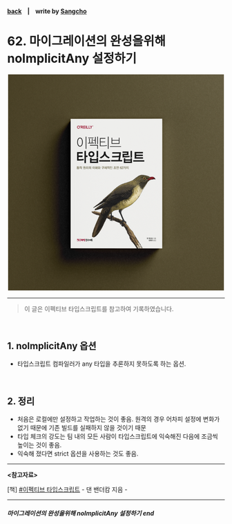 #### [back](../../README.md) &nbsp;&nbsp; | &nbsp;&nbsp; write by [Sangcho][sangcho]

# 62. 마이그레이션의 완성을위해 noImplicitAny 설정하기

<p align="center" style="width:500px; margin: 0 auto">
    <img src="../../image/main.png">
</p>

---

> 이 글은 이펙티브 타입스크립트를 참고하여 기록하였습니다.

<br>

## 1. noImplicitAny 옵션

- 타입스크립트 컴파일러가 any 타입을 추론하지 못하도록 하는 옵션.

<br/>

## 2. 정리

- 처음은 로컬에만 설정하고 작업하는 것이 좋음. 원격의 경우 어차피 설정에 변화가 없기 때문에 기존 빌드를 실패하지 않을 것이기 때문
- 타입 체크의 강도는 팀 내의 모든 사람이 타입스크립트에 익숙해진 다음에 조금씩 높이는 것이 좋음.
- 익숙해 졌다면 strict 옵션을 사용하는 것도 좋음.

---

<strong><참고자료></strong>

[책] [#이펙티브 타입스크립트][effective-typescript] - 댄 밴더캄 지음 -

---

##### 마이그레이션의 완성을위해 noImplicitAny 설정하기 end

[effective-typescript]: https://www.aladin.co.kr/shop/wproduct.aspx?ItemId=273193135&start=slayer
[sangcho]: https://github.com/SangchoKim
[taeHyen]: https://github.com/Tap-Kim
[kangHyen]: https://github.com/NacreousCloud
[sumin]: https://github.com/ttumzzi

